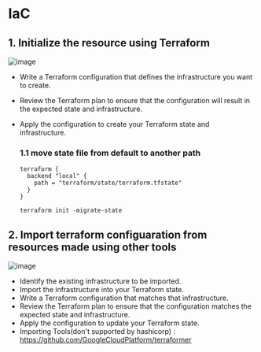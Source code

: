 # IaC

## 1. Initialize the resource using Terraform
![image](https://github.com/khkwon01/IaC/assets/8789421/41bf7fb4-b2f8-4589-a2b5-27dcf48be56d)
- Write a Terraform configuration that defines the infrastructure you want to create.
- Review the Terraform plan to ensure that the configuration will result in the expected state and infrastructure.
- Apply the configuration to create your Terraform state and infrastructure.

  ### 1.1 move state file from default to another path
  ```
  terraform {
    backend "local" {
      path = "terraform/state/terraform.tfstate"
    }
  }

  terraform init -migrate-state
  ```


## 2. Import terraform configuaration from resources made using other tools
![image](https://github.com/khkwon01/IaC/assets/8789421/b7b34db9-89fd-461e-9161-9f2c4fc9e620)
- Identify the existing infrastructure to be imported.
- Import the infrastructure into your Terraform state.
- Write a Terraform configuration that matches that infrastructure.
- Review the Terraform plan to ensure that the configuration matches the expected state and infrastructure.
- Apply the configuration to update your Terraform state.
- Importing Tools(don't supported by hashicorp) : https://github.com/GoogleCloudPlatform/terraformer

